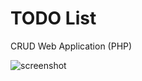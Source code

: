# TODO List
CRUD Web Application (PHP)

![screenshot](https://user-images.githubusercontent.com/29334985/42725297-2bb37342-879f-11e8-9765-1503786be2ed.png)

